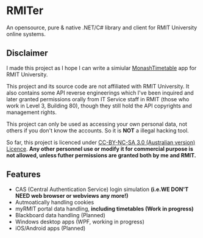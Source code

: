 # RMITer
 
An opensource, pure & native .NET/C# library and client for RMIT University online systems.

## Disclaimer

I made this project as I hope I can write a simiular [MonashTimetable](http://joshparnham.com/projects/monash-timetable/) app for RMIT University.

This project and its source code are not affiliated with RMIT University. It also contains some API reverse engineerings which I've been inquired and later granted permissions orally from IT Service staff in RMIT (those who work in Level 3, Building 80), though they still hold the API copyrights and management rights.

This project can only be used as accessing your own personal data, not others if you don't know the accounts. So it is **NOT** a illegal hacking tool.

So far, this project is licenced under [CC-BY-NC-SA 3.0 (Australian version) Licence](https://creativecommons.org/licenses/by-nc-sa/3.0/au). **Any other personnel use or modify it for commercial purpose is not allowed, unless futher permissions are granted both by me and RMIT.**

## Features

 - CAS (Central Authentication Service) login simulation **(i.e.WE DON'T NEED web browser or webviews any more!)**
 - Autmoatically handling cookies
 - myRMIT portal data handling, **including timetables (Work in progress)**
 - Blackboard data handling (Planned)
 - Windows desktop apps (WPF, working in progress)
 - iOS/Android apps (Planned)